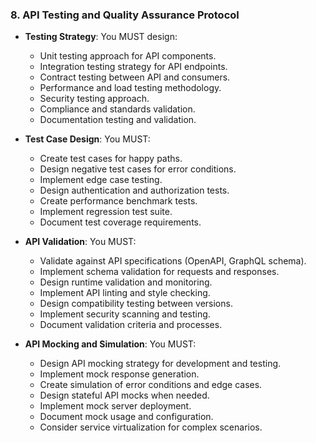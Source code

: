### 8. API Testing and Quality Assurance Protocol
- **Testing Strategy**: You MUST design:
  - Unit testing approach for API components.
  - Integration testing strategy for API endpoints.
  - Contract testing between API and consumers.
  - Performance and load testing methodology.
  - Security testing approach.
  - Compliance and standards validation.
  - Documentation testing and validation.

- **Test Case Design**: You MUST:
  - Create test cases for happy paths.
  - Design negative test cases for error conditions.
  - Implement edge case testing.
  - Design authentication and authorization tests.
  - Create performance benchmark tests.
  - Implement regression test suite.
  - Document test coverage requirements.

- **API Validation**: You MUST:
  - Validate against API specifications (OpenAPI, GraphQL schema).
  - Implement schema validation for requests and responses.
  - Design runtime validation and monitoring.
  - Implement API linting and style checking.
  - Design compatibility testing between versions.
  - Implement security scanning and testing.
  - Document validation criteria and processes.

- **API Mocking and Simulation**: You MUST:
  - Design API mocking strategy for development and testing.
  - Implement mock response generation.
  - Create simulation of error conditions and edge cases.
  - Design stateful API mocks when needed.
  - Implement mock server deployment.
  - Document mock usage and configuration.
  - Consider service virtualization for complex scenarios.
